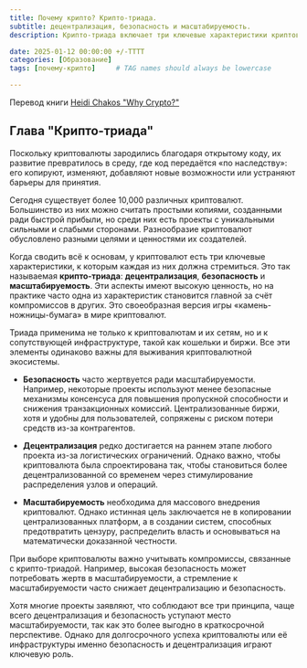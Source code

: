 ```yaml
---
title: Почему крипто? Крипто-триада.
subtitle: децентрализация, безопасность и масштабируемость.
description: Крипто-триада включает три ключевые характеристики криптовалют - **децентрализацию**, **безопасность** и **масштабируемость**, каждая из которых важна, но часто достигается за счёт компромиссов. Многие проекты жертвуют децентрализацией и безопасностью ради масштабируемости, что выгодно в краткосрочной перспективе, но подрывает их долгосрочную устойчивость. Успешные криптовалюты должны находить баланс между этими аспектами, чтобы обеспечить устойчивое развитие и защиту от цензуры.

date: 2025-01-12 00:00:00 +/-TTTT
categories: [Образование]
tags: [почему-крипто]     # TAG names should always be lowercase

---
```


Перевод книги [Heidi Chakos "Why Crypto?"](https://shop.learningcrypto.com/products/why-crypto-e-book)

## Глава "Крипто-триада"

Поскольку криптовалюты зародились благодаря открытому коду, их развитие превратилось в среду, где код передаётся «по наследству»: его копируют, изменяют, добавляют новые возможности или устраняют барьеры для принятия.  

Сегодня существует более 10,000 различных криптовалют. Большинство из них можно считать простыми копиями, созданными ради быстрой прибыли, но среди них есть проекты с уникальными сильными и слабыми сторонами. Разнообразие криптовалют обусловлено разными целями и ценностями их создателей.  

Когда сводить всё к основам, у криптовалют есть три ключевые характеристики, к которым каждая из них должна стремиться. Это так называемая **крипто-триада**: **децентрализация**, **безопасность** и **масштабируемость**. Эти аспекты имеют высокую ценность, но на практике часто одна из характеристик становится главной за счёт компромиссов в других. Это своеобразная версия игры «камень-ножницы-бумага» в мире криптовалют.  

Триада применима не только к криптовалютам и их сетям, но и к сопутствующей инфраструктуре, такой как кошельки и биржи. Все эти элементы одинаково важны для выживания криптовалютной экосистемы.  

- **Безопасность** часто жертвуется ради масштабируемости. Например, некоторые проекты используют менее безопасные механизмы консенсуса для повышения пропускной способности и снижения транзакционных комиссий. Централизованные биржи, хотя и удобны для пользователей, сопряжены с риском потери средств из-за контрагентов.  

- **Децентрализация** редко достигается на раннем этапе любого проекта из-за логистических ограничений. Однако важно, чтобы криптовалюта была спроектирована так, чтобы становиться более децентрализованной со временем через стимулирование распределения узлов и операций.  

- **Масштабируемость** необходима для массового внедрения криптовалют. Однако истинная цель заключается не в копировании централизованных платформ, а в создании систем, способных предотвратить цензуру, распределить власть и основываться на математически доказанной честности.  

При выборе криптовалюты важно учитывать компромиссы, связанные с крипто-триадой. Например, высокая безопасность может потребовать жертв в масштабируемости, а стремление к масштабируемости часто снижает децентрализацию и безопасность.  

Хотя многие проекты заявляют, что соблюдают все три принципа, чаще всего децентрализация и безопасность уступают место масштабируемости, так как это более выгодно в краткосрочной перспективе. Однако для долгосрочного успеха криптовалюты или её инфраструктуры именно безопасность и децентрализация играют ключевую роль.